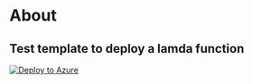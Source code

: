 # About

## Test template to deploy a lamda function


[![Deploy to Azure](http://img4.imagetitan.com/img4/small/20/20_deploybutton.svg.png)](https://cloud.corestack.io/)
